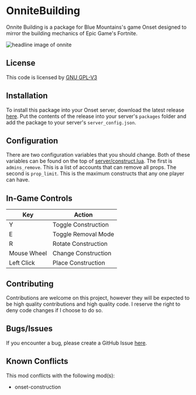 # OnniteBuilding
Onnite Building is a package for Blue Mountains's game Onset designed to mirror the building mechanics of Epic Game's Fortnite.

![headline image of onnite](https://user-images.githubusercontent.com/22386163/72674038-5ad4f080-3a2f-11ea-9206-00d8085b0618.png)

## License
This code is licensed by [GNU GPL-V3](https://github.com/Dadadah/onnitebuilding/blob/master/LICENSE)

## Installation
To install this package into your Onset server, download the latest release [here](https://github.com/Dadadah/onnitebuilding/releases). Put the contents of the release into your server's `packages` folder and add the package to your server's `server_config.json`.

## Configuration
There are two configuration variables that you should change. Both of these variables can be found on the top of [server/construct.lua](https://github.com/Dadadah/onnitebuilding/blob/master/server/construct.lua). The first is `admins_remove`. This is a list of accounts that can remove all props. The second is `prop_limit`. This is the maximum constructs that any one player can have.

## In-Game Controls
| Key         	| Action              	|
|-------------	|---------------------	|
| Y           	| Toggle Construction 	|
| E           	| Toggle Removal Mode 	|
| R           	| Rotate Construction 	|
| Mouse Wheel 	| Change Construction 	|
| Left Click  	| Place Construction  	|

## Contributing
Contributions are welcome on this project, however they will be expected to be high quality contributions and high quality code. I reserve the right to deny code changes if I choose to do so.

## Bugs/Issues
If you encounter a bug, please create a GitHub Issue [here](https://github.com/Dadadah/onnitebuilding/issues).

## Known Conflicts
This mod conflicts with the following mod(s):
* onset-construction

